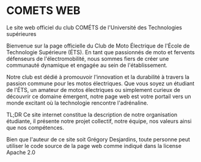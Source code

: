 # COMETS WEB
Le site web officiel du club COMÉTS de l'Université des Technologies supérieures

Bienvenue sur la page officielle du Club de Moto Électrique de l'École de Technologie Supérieure (ÉTS). En tant que passionnés de moto et fervents défenseurs de l'électromobilité, nous sommes fiers de créer une communauté dynamique et engagée au sein de l'établissement.

Notre club est dédié à promouvoir l'innovation et la durabilité à travers la passion commune pour les motos électriques. Que vous soyez un étudiant de l'ÉTS, un amateur de motos électriques ou simplement curieux de découvrir ce domaine émergent, notre page web est votre portail vers un monde excitant où la technologie rencontre l'adrénaline.

TL;DR  Ce site internet constitue la description de notre organisation étudiante, il présente notre projet collectif, notre équipe, nos valeurs ainsi que nos compétences.

 Bien que l'auteur de ce site soit Grégory Desjardins, toute personne peut utiliser le code source de la page web comme indiqué dans la license Apache 2.0
